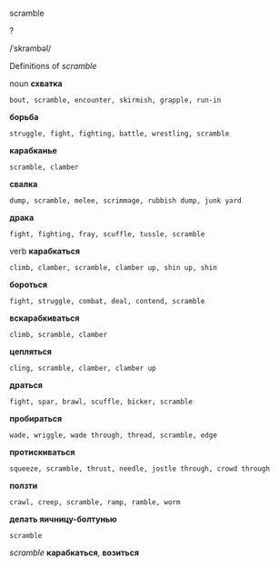 scramble

?

/ˈskrambəl/

Definitions of _scramble_

noun
**схватка**

    bout, scramble, encounter, skirmish, grapple, run-in
**борьба**

    struggle, fight, fighting, battle, wrestling, scramble
**карабканье**

    scramble, clamber
**свалка**

    dump, scramble, melee, scrimmage, rubbish dump, junk yard
**драка**

    fight, fighting, fray, scuffle, tussle, scramble

verb
**карабкаться**

    climb, clamber, scramble, clamber up, shin up, shin
**бороться**

    fight, struggle, combat, deal, contend, scramble
**вскарабкиваться**

    climb, scramble, clamber
**цепляться**

    cling, scramble, clamber, clamber up
**драться**

    fight, spar, brawl, scuffle, bicker, scramble
**пробираться**

    wade, wriggle, wade through, thread, scramble, edge
**протискиваться**

    squeeze, scramble, thrust, needle, jostle through, crowd through
**ползти**

    crawl, creep, scramble, ramp, ramble, worm
**делать яичницу-болтунью**

    scramble

_scramble_
**карабкаться**, **возиться**